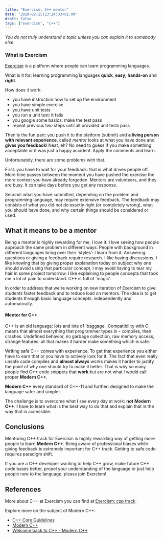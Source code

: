 ```yaml
---
title: "Exercism: C++ mentor"
date: "2020-02-25T23:24:33+01:00"
draft: false
tags: ["exercism", "c++"]
---
```


_You do not truly understand a topic unless you can explain it to somebody else._

### What is Exercism

[Exercism](https://exercism.io/) is a platform where people can learn programming languages.

What is it for: learning programming languages **quick**, **easy**, **hands-on** and **right**.

How does it work:
- you have instruction how to set up the environment
- you have simple exercise
- you have unit tests
- you run a unit test: it fails
- you google some basics: make the test pass
- repeat previous two steps until all provided unit tests pass

Then is the fun part: you push it to the platform (submit) and **a living person with relevant experience**, called _mentor_ looks at what you have done and **gives you feedback**! Neat, eh?
No need to guess if you make something acceptable or it was just a happy accident. Apply the comments and learn.

Unfortunately, there are some problems with that.

First: you have to wait for your feedback: that is what drives people off. More time passes between the moment you have pushed the exercise the more context you have already forgotten.
Mentors are volunteers, and they are busy. It can take days before you get any response.

Second: what you have submitted, depending on the problem and programming language, may require extensive feedback.
The feedback may consists of what you did not do exactly right (or completely wrong), what you should have done, and why certain things should be considered or used.

## What it means to be a mentor

Being a mentor is highly rewarding for me, I love it. I love seeing how people approach the same problem in different ways.
People with background in different languages bring over their 'styles': I learn from it. Answering questions or giving a feedback require research.
I like having discussions.
I like knowing that by giving proper explanation today on subject why one should avoid using that particular concept, I may avoid having to tear my hair in some project tomorrow.
I like explaining to people concepts that took me a lot of pain to understand. C++ is full of 'magic'.

In order to address that we're working on new iteration of Exercism to give students faster feedback and to reduce load on mentors. The idea is to get students through basic language concepts: independently and automatically.

#### Mentor for C++

C++ is an old language: lots and lots of 'baggage'. Compatibility with C means that almost everything that programmer types in - compiles, then crashes.
Undefined behavior, no garbage collection, raw memory access, strange features: all that makes it harder make something which is safe.

Writing safe C++ comes with experience. To get that experience you either have to earn that or you have to actively look for it.
The fact that even really unsafe code compiles and **almost always** works makes it harder to justify the point of why one should try to make it better.
That is why so many people find C++ code snippets that **work** but are not what I would call proper **Modern C++**.

**Modern C++** every standard of C++-11 and further: designed to make the language safer and simpler.

The challenge is to overcome what I see every day at work: **not** **Modern C++**.
I have to learn what is the best way to do that and explain that in the way that in accessible.

## Conclusions

Mentoring C++ track for Exercism is highly rewarding way of getting more people to learn **Modern C++**.
Being aware of professional biases while giving feedback is extremely important for C++ track. Getting to safe code requires paradigm shift.

If you are a C++ developer wanting to help C++ grow, make future C++ code bases better, propel your understanding of the language or just help people new to the language, please join Exercism!

## References

More about C++ at Exercism you can find at [Exercism: cpp track](https://exercism.io/tracks/cpp).

Explore more on the subject of Modern C++:

- [C++ Core Guidelines](https://isocpp.github.io/CppCoreGuidelines/CppCoreGuidelines)
- [Modern C++](https://www.moderncplusplus.com/)
- [Welcome back to C++ - Modern C++](https://docs.microsoft.com/en-us/cpp/cpp/welcome-back-to-cpp-modern-cpp?view=vs-2019)
